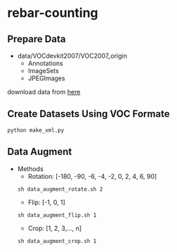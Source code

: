 # rebar-counting


## Prepare Data
	
- data/VOCdevkit2007/VOC2007_origin
	- Annotations
	- ImageSets
	- JPEGImages
	
download data from [here](https://pan.baidu.com/s/1NxACM1coAXthmXizXKyhow?errno=0&errmsg=Auth%20Login%20Sucess&&bduss=&ssnerror=0&traceid=#list/path=%2Fgithub%2Fpublic%2Frebar-counting&parentPath=%2Fgithub/VOCdevkit.zip)

## Create Datasets Using VOC Formate
```
python make_xml.py
```

## Data Augment
- Methods
	- Rotation: [-180, -90, -6, -4, -2, 0, 2, 4, 6, 90]
	```
	sh data_augment_rotate.sh 2
	```
	- Flip: [-1, 0, 1]
	```
	sh data_augment_flip.sh 1
	```
	- Crop: [1, 2, 3,..., n]
	```
	sh data_augment_crop.sh 1
	```